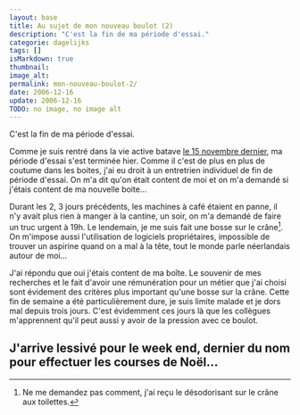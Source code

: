 ```yaml
---
layout: base
title: Au sujet de mon nouveau boulot (2)
description: "C'est la fin de ma période d'essai."
categorie: dagelijks
tags: []
isMarkdown: true
thumbnail: 
image_alt: 
permalink: mon-nouveau-boulot-2/
date: 2006-12-16
update: 2006-12-16
TODO: no image, no image alt
---
```


C'est la fin de ma période d'essai.

Comme je suis rentré dans la vie active batave [le 15 novembre dernier](/de-mon-boulot), ma période d'essai s'est terminée hier. Comme il c'est de plus en plus de coutume dans les boites, j'ai eu droit à un entretrien individuel de fin de période d'essai. On m'a dit qu'on était content de moi et on m'a demandé si j'étais content de ma nouvelle boite...

Durant les 2, 3 jours précédents, les machines à café étaient en panne, il n'y avait plus rien à manger à la cantine, un soir, on m'a demandé de faire un truc urgent à 19h. Le lendemain, je me suis fait une bosse sur le crâne[^1]. On m'impose aussi l'utilisation de logiciels propriétaires, impossible de trouver un aspirine quand on a mal à la tête, tout le monde parle néerlandais autour de moi...

J'ai répondu que oui j'étais content de ma boîte. Le souvenir de mes recherches et le fait d'avoir une rémunération pour un métier que j'ai choisi sont évidement des critères plus important qu'une bosse sur la crâne. Cette fin de semaine a été particulièrement dure, je suis limite malade et je dors mal depuis trois jours. C'est évidemment ces jours là que les collègues m'apprennent qu'il peut aussi y avoir de la pression avec ce boulot. 

J'arrive lessivé pour le week end, dernier du nom pour effectuer les courses de Noël...
---
[^1]: Ne me demandez pas comment, j'ai reçu le désodorisant sur le crâne aux toilettes.